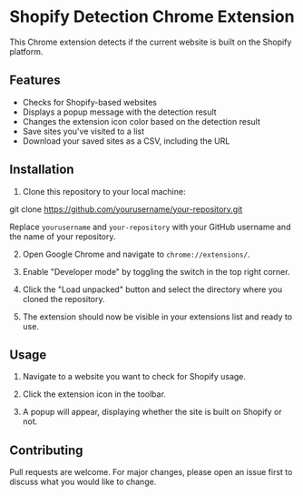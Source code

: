 # Shopify Detection Chrome Extension

This Chrome extension detects if the current website is built on the Shopify platform.

## Features

- Checks for Shopify-based websites
- Displays a popup message with the detection result
- Changes the extension icon color based on the detection result
- Save sites you've visited to a list
- Download your saved sites as a CSV, including the URL

## Installation

1. Clone this repository to your local machine:

git clone https://github.com/yourusername/your-repository.git


Replace `yourusername` and `your-repository` with your GitHub username and the name of your repository.

2. Open Google Chrome and navigate to `chrome://extensions/`.

3. Enable "Developer mode" by toggling the switch in the top right corner.

4. Click the "Load unpacked" button and select the directory where you cloned the repository.

5. The extension should now be visible in your extensions list and ready to use.

## Usage

1. Navigate to a website you want to check for Shopify usage.

2. Click the extension icon in the toolbar.

3. A popup will appear, displaying whether the site is built on Shopify or not.

## Contributing

Pull requests are welcome. For major changes, please open an issue first to discuss what you would like to change.
